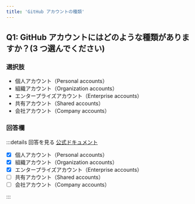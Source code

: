 ```yaml
---
title: 'GitHub アカウントの種類'
---
```


## Q1: GitHub アカウントにはどのような種類がありますか？(3 つ選んでください)

### 選択肢

- 個人アカウント（Personal accounts）
- 組織アカウント（Organization accounts）
- エンタープライズアカウント（Enterprise accounts）
- 共有アカウント（Shared accounts）
- 会社アカウント（Company accounts）

### 回答欄

:::details 回答を見る
[公式ドキュメント](https://docs.github.com/ja/get-started/learning-about-github/types-of-github-accounts)

- [x] 個人アカウント（Personal accounts）
- [x] 組織アカウント（Organization accounts）
- [x] エンタープライズアカウント（Enterprise accounts）
- [ ] 共有アカウント（Shared accounts）
- [ ] 会社アカウント（Company accounts）

:::
